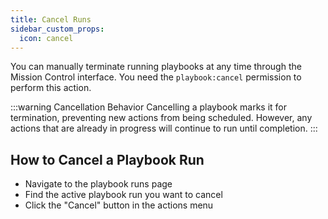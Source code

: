 ```yaml
---
title: Cancel Runs
sidebar_custom_props:
  icon: cancel
---
```


You can manually terminate running playbooks at any time through the Mission Control interface. 
You need the `playbook:cancel` permission to perform this action.

:::warning Cancellation Behavior
Cancelling a playbook marks it for termination, preventing new actions from being scheduled. However, any actions that are already in progress will continue to run until completion.
:::

## How to Cancel a Playbook Run

- Navigate to the playbook runs page
- Find the active playbook run you want to cancel
- Click the "Cancel" button in the actions menu
